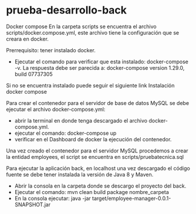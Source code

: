 # prueba-desarrollo-back

Docker compose
En la carpeta scripts se encuentra el archivo scripts/docker.compose.yml, este archivo tiene la configuración que se creara en docker.

Prerrequisito: tener instalado docker.
-	Ejecutar el comando para verificar que esta instalado: docker-compose -v.
La respuesta debe ser parecida a: docker-compose version 1.29.0, build 07737305

Si no se encuentra instalado puede seguir el siguiente link Instalación docker compose

Para crear el contenedor para el servidor de base de datos MySQL se debe ejecutar el archivo docker-compose.yml:

-	abrir la terminal en donde tenga descargado el archivo docker-compose.yml.
-	ejecutar el comando: docker-compose up
-	verificar en el Dashboard de docker la ejecución del contenedor.

Una vez creado el contenedor para el servidor MySQL procedemos a crear la entidad employees, el script se encuentra en scripts/pruebatecnica.sql

Para ejecutar la aplicación back, en localhost una vez descargado el código fuente se debe tener instalada la versión de Java 8 y Maven.

-	Abrir la consola en la carpeta donde se descargo el proyecto del back.
-	Ejecutar el comando: mvn clean build package nombre_carpeta
-	En la consola ejecutar: java -jar target/employee-manager-0.0.1-SNAPSHOT.jar

